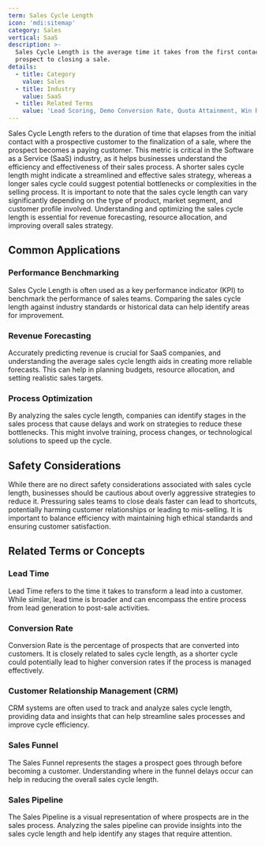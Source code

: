 ```yaml
---
term: Sales Cycle Length
icon: 'mdi:sitemap'
category: Sales
vertical: SaaS
description: >-
  Sales Cycle Length is the average time it takes from the first contact with a
  prospect to closing a sale.
details:
  - title: Category
    value: Sales
  - title: Industry
    value: SaaS
  - title: Related Terms
    value: 'Lead Scoring, Demo Conversion Rate, Quota Attainment, Win Rate, Churn Rate'
---
```

Sales Cycle Length refers to the duration of time that elapses from the initial contact with a prospective customer to the finalization of a sale, where the prospect becomes a paying customer. This metric is critical in the Software as a Service (SaaS) industry, as it helps businesses understand the efficiency and effectiveness of their sales process. A shorter sales cycle length might indicate a streamlined and effective sales strategy, whereas a longer sales cycle could suggest potential bottlenecks or complexities in the selling process. It is important to note that the sales cycle length can vary significantly depending on the type of product, market segment, and customer profile involved. Understanding and optimizing the sales cycle length is essential for revenue forecasting, resource allocation, and improving overall sales strategy.

## Common Applications

### Performance Benchmarking
Sales Cycle Length is often used as a key performance indicator (KPI) to benchmark the performance of sales teams. Comparing the sales cycle length against industry standards or historical data can help identify areas for improvement.

### Revenue Forecasting
Accurately predicting revenue is crucial for SaaS companies, and understanding the average sales cycle length aids in creating more reliable forecasts. This can help in planning budgets, resource allocation, and setting realistic sales targets.

### Process Optimization
By analyzing the sales cycle length, companies can identify stages in the sales process that cause delays and work on strategies to reduce these bottlenecks. This might involve training, process changes, or technological solutions to speed up the cycle.

## Safety Considerations

While there are no direct safety considerations associated with sales cycle length, businesses should be cautious about overly aggressive strategies to reduce it. Pressuring sales teams to close deals faster can lead to shortcuts, potentially harming customer relationships or leading to mis-selling. It is important to balance efficiency with maintaining high ethical standards and ensuring customer satisfaction.

## Related Terms or Concepts

### Lead Time
Lead Time refers to the time it takes to transform a lead into a customer. While similar, lead time is broader and can encompass the entire process from lead generation to post-sale activities.

### Conversion Rate
Conversion Rate is the percentage of prospects that are converted into customers. It is closely related to sales cycle length, as a shorter cycle could potentially lead to higher conversion rates if the process is managed effectively.

### Customer Relationship Management (CRM)
CRM systems are often used to track and analyze sales cycle length, providing data and insights that can help streamline sales processes and improve cycle efficiency.

### Sales Funnel
The Sales Funnel represents the stages a prospect goes through before becoming a customer. Understanding where in the funnel delays occur can help in reducing the overall sales cycle length.

### Sales Pipeline
The Sales Pipeline is a visual representation of where prospects are in the sales process. Analyzing the sales pipeline can provide insights into the sales cycle length and help identify any stages that require attention.
